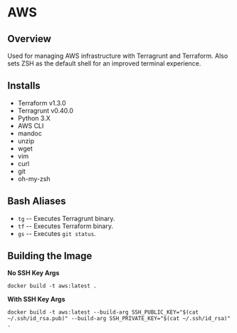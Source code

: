 # AWS
## Overview
Used for managing AWS infrastructure with Terragrunt and Terraform. Also sets ZSH as the default shell
for an improved terminal experience.

## Installs
- Terraform v1.3.0
- Terragrunt v0.40.0
- Python 3.X
- AWS CLI
- mandoc
- unzip
- wget
- vim
- curl
- git
- oh-my-zsh

## Bash Aliases
- `tg` -- Executes Terragrunt binary.
- `tf` -- Executes Terraform binary.
- `gs` -- Executes `git status`.

## Building the Image
**No SSH Key Args**
```
docker build -t aws:latest .
```

**With SSH Key Args**
```
docker build -t aws:latest --build-arg SSH_PUBLIC_KEY="$(cat ~/.ssh/id_rsa.pub)" --build-arg SSH_PRIVATE_KEY="$(cat ~/.ssh/id_rsa)" .
```